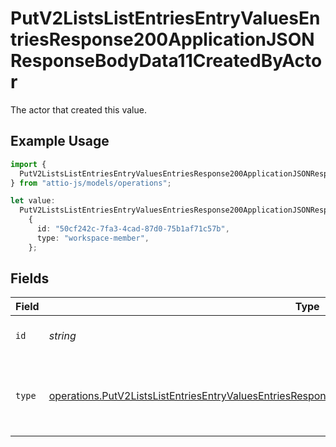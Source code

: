 # PutV2ListsListEntriesEntryValuesEntriesResponse200ApplicationJSONResponseBodyData11CreatedByActor

The actor that created this value.

## Example Usage

```typescript
import {
  PutV2ListsListEntriesEntryValuesEntriesResponse200ApplicationJSONResponseBodyData11CreatedByActor,
} from "attio-js/models/operations";

let value:
  PutV2ListsListEntriesEntryValuesEntriesResponse200ApplicationJSONResponseBodyData11CreatedByActor =
    {
      id: "50cf242c-7fa3-4cad-87d0-75b1af71c57b",
      type: "workspace-member",
    };
```

## Fields

| Field                                                                                                                                                                                                                    | Type                                                                                                                                                                                                                     | Required                                                                                                                                                                                                                 | Description                                                                                                                                                                                                              |
| ------------------------------------------------------------------------------------------------------------------------------------------------------------------------------------------------------------------------ | ------------------------------------------------------------------------------------------------------------------------------------------------------------------------------------------------------------------------ | ------------------------------------------------------------------------------------------------------------------------------------------------------------------------------------------------------------------------ | ------------------------------------------------------------------------------------------------------------------------------------------------------------------------------------------------------------------------ |
| `id`                                                                                                                                                                                                                     | *string*                                                                                                                                                                                                                 | :heavy_minus_sign:                                                                                                                                                                                                       | An ID to identify the actor.                                                                                                                                                                                             |
| `type`                                                                                                                                                                                                                   | [operations.PutV2ListsListEntriesEntryValuesEntriesResponse200ApplicationJSONResponseBodyData11Type](../../models/operations/putv2listslistentriesentryvaluesentriesresponse200applicationjsonresponsebodydata11type.md) | :heavy_minus_sign:                                                                                                                                                                                                       | The type of actor. [Read more information on actor types here](/docs/actors).                                                                                                                                            |